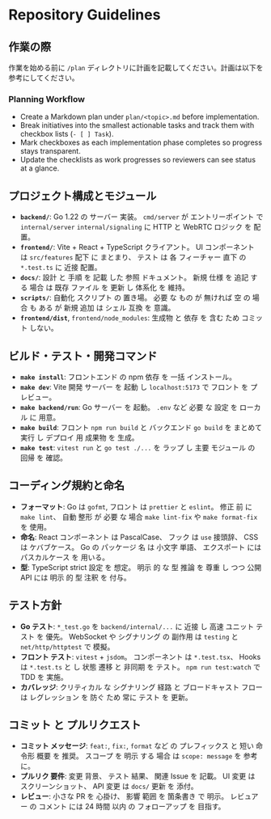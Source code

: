 # Repository Guidelines

## **作業の際**

作業を始める前に `/plan` ディレクトリに計画を記載してください。計画は以下を参考にしてください。

### Planning Workflow
- Create a Markdown plan under `plan/<topic>.md` before implementation.
- Break initiatives into the smallest actionable tasks and track them with checkbox lists (`- [ ] Task`).
- Mark checkboxes as each implementation phase completes so progress stays transparent.
- Update the checklists as work progresses so reviewers can see status at a glance.

## プロジェクト構成とモジュール
- **`backend/`**: Go 1.22 の サーバー 実装。 `cmd/server` が エントリーポイント で `internal/server` `internal/signaling` に HTTP と WebRTC ロジック を 配置。
- **`frontend/`**: Vite + React + TypeScript クライアント。 UI コンポーネント は `src/features` 配下 に まとまり、 テスト は 各 フィーチャー 直下 の `*.test.ts` に 近接 配置。
- **`docs/`**: 設計 と 手順 を 記載 した 参照 ドキュメント。 新規 仕様 を 追記 する 場合 は 既存 ファイル を 更新 し 体系化 を 維持。
- **`scripts/`**: 自動化 スクリプト の 置き場。 必要 な もの が 無ければ 空 の 場合 も ある が 新規 追加 は シェル 互換 を 意識。
- **`frontend/dist`**, `frontend/node_modules`: 生成物 と 依存 を 含む ため コミット しない。

## ビルド・テスト・開発コマンド
- **`make install`**: フロントエンド の npm 依存 を 一括 インストール。
- **`make dev`**: Vite 開発 サーバー を 起動 し `localhost:5173` で フロント を プレビュー。
- **`make backend/run`**: Go サーバー を 起動。 `.env` など 必要 な 設定 を ローカル に 用意。
- **`make build`**: フロント `npm run build` と バックエンド `go build` を まとめて 実行 し デプロイ 用 成果物 を 生成。
- **`make test`**: `vitest run` と `go test ./...` を ラップ し 主要 モジュール の 回帰 を 確認。

## コーディング規約と命名
- **フォーマット**: Go は `gofmt`, フロント は `prettier` と `eslint`。 修正 前 に `make lint`、 自動 整形 が 必要 な 場合 `make lint-fix` や `make format-fix` を 使用。
- **命名**: React コンポーネント は PascalCase、 フック は `use` 接頭辞、 CSS は ケバブケース。 Go の パッケージ 名 は 小文字 単語、 エクスポート には パスカルケース を 用いる。
- **型**: TypeScript strict 設定 を 想定。 明示 的 な 型 推論 を 尊重 し つつ 公開 API には 明示 的 型 注釈 を 付与。

## テスト方針
- **Go テスト**: `*_test.go` を `backend/internal/...` に 近接 し 高速 ユニット テスト を 優先。 WebSocket や シグナリング の 副作用 は `testing` と `net/http/httptest` で 模擬。
- **フロント テスト**: `vitest` + `jsdom`。 コンポーネント は `*.test.tsx`、 Hooks は `*.test.ts` と し 状態 遷移 と 非同期 を テスト。 `npm run test:watch` で TDD を 実施。
- **カバレッジ**: クリティカル な シグナリング 経路 と ブロードキャスト フロー は レグレッション を 防ぐ ため 常に テスト を 更新。

## コミット と プルリクエスト
- **コミット メッセージ**: `feat:`, `fix:`, `format` など の プレフィックス と 短い 命令形 概要 を 推奨。 スコープ を 明示 する 場合 は `scope: message` を 参考 に。
- **プルリク 要件**: 変更 背景、 テスト 結果、 関連 Issue を 記載。 UI 変更 は スクリーンショット、 API 変更 は `docs/` 更新 を 添付。
- **レビュー**: 小さな PR を 心掛け、 影響 範囲 を 箇条書き で 明示。 レビュアー の コメント には 24 時間 以内 の フォローアップ を 目指す。
